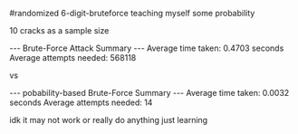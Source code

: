 #randomized 6-digit-bruteforce
teaching myself some probability 




10 cracks as a sample size




--- Brute-Force Attack Summary ---
Average time taken: 0.4703 seconds
Average attempts needed: 568118


vs


--- pobability-based Brute-Force Summary ---
Average time taken: 0.0032 seconds
Average attempts needed: 14

idk it may not work or really do anything just learning
